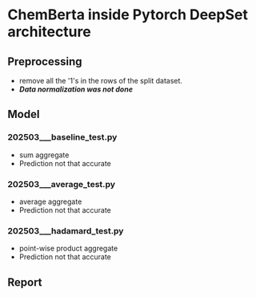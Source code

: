 # ChemBerta inside Pytorch DeepSet architecture

## Preprocessing
- remove all the '1's in the rows of the split dataset.
- ***Data normalization was not done***

## Model
### 202503___baseline_test.py
- sum aggregate
- Prediction not that accurate

### 202503___average_test.py
- average aggregate
- Prediction not that accurate

### 202503___hadamard_test.py
- point-wise product aggregate
- Prediction not that accurate

## Report